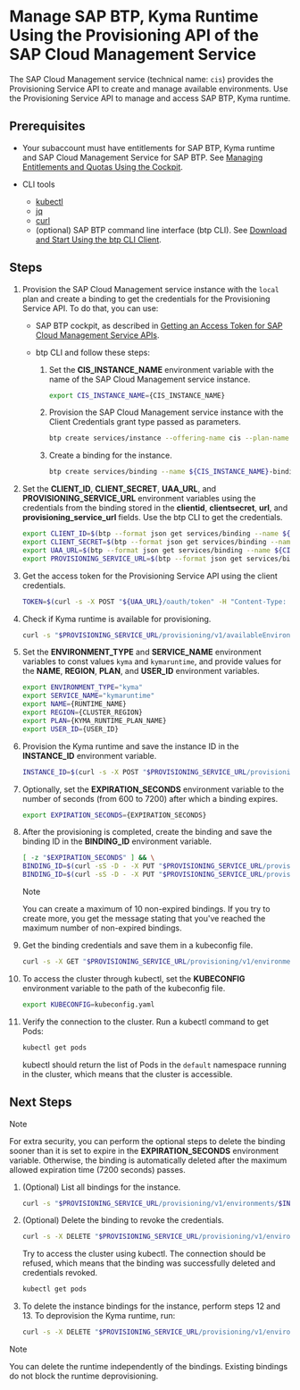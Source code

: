 # Manage SAP BTP, Kyma Runtime Using the Provisioning API of the SAP Cloud Management Service

The SAP Cloud Management service (technical name: `cis`) provides the Provisioning Service API to create and manage available environments. Use the Provisioning Service API to manage and access SAP BTP, Kyma runtime.

## Prerequisites

* Your subaccount must have entitlements for SAP BTP, Kyma runtime and SAP Cloud Management Service for SAP BTP. See [Managing Entitlements and Quotas Using the Cockpit](https://help.sap.com/docs/btp/sap-business-technology-platform/managing-entitlements-and-quotas-using-cockpit?&version=Cloud).

* CLI tools

  * [kubectl](https://kubernetes.io/docs/reference/kubectl/)
  * [jq](https://jqlang.github.io/jq/)
  * [curl](https://curl.se/)
  * (optional) SAP BTP command line interface (btp CLI). See [Download and Start Using the btp CLI Client](https://help.sap.com/docs/btp/sap-business-technology-platform/download-and-start-using-btp-cli-client?version=Cloud).

## Steps

1. Provision the SAP Cloud Management service instance with the `local` plan and create a binding to get the credentials for the Provisioning Service API. To do that, you can use:
   
   * SAP BTP cockpit, as described in [Getting an Access Token for SAP Cloud Management Service APIs](https://help.sap.com/docs/btp/sap-business-technology-platform/getting-access-token-for-sap-cloud-management-service-apis?version=Cloud).
   * btp CLI and follow these steps:

     1. Set the **CIS_INSTANCE_NAME** environment variable with the name of the SAP Cloud Management service instance.
     
        ```bash
        export CIS_INSTANCE_NAME={CIS_INSTANCE_NAME}
        ```
     
     2. Provision the SAP Cloud Management service instance with the Client Credentials grant type passed as parameters.
     
        ```bash
        btp create services/instance --offering-name cis --plan-name local --name ${CIS_INSTANCE_NAME} --parameters {\"grantType\":\"clientCredentials\"}
        ```
        
     3. Create a binding for the instance.
     
        ```bash
        btp create services/binding --name ${CIS_INSTANCE_NAME}-binding --instance-name ${CIS_INSTANCE_NAME}
        ```

2. Set the **CLIENT_ID**, **CLIENT_SECRET**, **UAA_URL**, and **PROVISIONING_SERVICE_URL** environment variables using the credentials from the binding stored in the **clientid**, **clientsecret**, **url**, and **provisioning_service_url** fields. Use the btp CLI to get the credentials.

   ```bash
   export CLIENT_ID=$(btp --format json get services/binding --name ${CIS_INSTANCE_NAME}-binding | jq -r '.credentials.uaa.clientid')
   export CLIENT_SECRET=$(btp --format json get services/binding --name ${CIS_INSTANCE_NAME}-binding | jq -r '.credentials.uaa.clientsecret')
   export UAA_URL=$(btp --format json get services/binding --name ${CIS_INSTANCE_NAME}-binding | jq -r '.credentials.uaa.url')
   export PROVISIONING_SERVICE_URL=$(btp --format json get services/binding --name ${CIS_INSTANCE_NAME}-binding | jq -r '.credentials.endpoints.provisioning_service_url')
   ```

3. Get the access token for the Provisioning Service API using the client credentials.

   ```bash
   TOKEN=$(curl -s -X POST "${UAA_URL}/oauth/token" -H "Content-Type: application/x-www-form-urlencoded" -u "${CLIENT_ID}:${CLIENT_SECRET}" --data-urlencode "grant_type=client_credentials" | jq -r '.access_token')
   ```

4. Check if Kyma runtime is available for provisioning.

   ```bash
   curl -s "$PROVISIONING_SERVICE_URL/provisioning/v1/availableEnvironments" -H "accept: application/json" -H "Authorization: bearer $TOKEN" | jq
   ```

5. Set the **ENVIRONMENT_TYPE** and **SERVICE_NAME** environment variables to const values `kyma` and `kymaruntime`, and provide values for the **NAME**, **REGION**, **PLAN**, and **USER_ID** environment variables.

   ```bash
   export ENVIRONMENT_TYPE="kyma"
   export SERVICE_NAME="kymaruntime"
   export NAME={RUNTIME_NAME}
   export REGION={CLUSTER_REGION}
   export PLAN={KYMA_RUNTIME_PLAN_NAME}
   export USER_ID={USER_ID}
   ```

6. Provision the Kyma runtime and save the instance ID in the **INSTANCE_ID** environment variable.

   ```bash
   INSTANCE_ID=$(curl -s -X POST "$PROVISIONING_SERVICE_URL/provisioning/v1/environments" -H "accept: application/json" -H "Authorization: bearer $TOKEN" -H "Content-Type: application/json" -d "{\"environmentType\":\"$ENVIRONMENT_TYPE\",\"parameters\":{\"name\":\"$NAME\",\"region\":\"$REGION\"},\"planName\":\"$PLAN\",\"serviceName\":\"$SERVICE_NAME\",\"user\":\"$USER_ID\"}" | jq -r '.id')
   ```

7. Optionally, set the **EXPIRATION_SECONDS** environment variable to the number of seconds (from 600 to 7200) after which a binding expires.

   ```bash
   export EXPIRATION_SECONDS={EXPIRATION_SECONDS}
   ```

8. After the provisioning is completed, create the binding and save the binding ID in the **BINDING_ID** environment variable.

   ```bash
   [ -z "$EXPIRATION_SECONDS" ] && \
   BINDING_ID=$(curl -sS -D - -X PUT "$PROVISIONING_SERVICE_URL/provisioning/v1/environments/$INSTANCE_ID/bindings" -H "accept: application/json" -H "Authorization: bearer $TOKEN" -H "Content-Type: application/json" -d "{\"parameters\":{\"expiration_seconds\":600}}" -o /dev/null | sed -n 's/^.*location: //p' | sed 's/\r$//g') || \
   BINDING_ID=$(curl -sS -D - -X PUT "$PROVISIONING_SERVICE_URL/provisioning/v1/environments/$INSTANCE_ID/bindings" -H "accept: application/json" -H "Authorization: bearer $TOKEN" -H "Content-Type: application/json" -d "{\"parameters\":{\"expiration_seconds\":$EXPIRATION_SECONDS}}" -o /dev/null | sed -n 's/^.*location: //p' | sed 's/\r$//g')
   ```
   
   > [!NOTE]
   > You can create a maximum of 10 non-expired bindings. 
   > If you try to create more, you get the message stating that you've reached the maximum number of non-expired bindings.

9. Get the binding credentials and save them in a kubeconfig file.

   ```bash
   curl -s -X GET "$PROVISIONING_SERVICE_URL/provisioning/v1/environments/$INSTANCE_ID/bindings/$BINDING_ID" -H "accept: application/json" -H "Authorization: bearer $TOKEN" | jq -r '.credentials.kubeconfig' > kubeconfig.yaml
   ```

10. To access the cluster through kubectl, set the **KUBECONFIG** environment variable to the path of the kubeconfig file.

    ```bash
    export KUBECONFIG=kubeconfig.yaml
    ```

11. Verify the connection to the cluster. Run a kubectl command to get Pods:

    ```bash
    kubectl get pods
    ```

    kubectl should return the list of Pods in the `default` namespace running in the cluster, which means that the cluster is accessible.

## Next Steps

> [!NOTE]
> For extra security, you can perform the optional steps to delete the binding sooner than it is set to expire in the **EXPIRATION_SECONDS** environment variable.
> Otherwise, the binding is automatically deleted after the maximum allowed expiration time (7200 seconds) passes.

1.   (Optional) List all bindings for the instance.

      ```bash
      curl -s "$PROVISIONING_SERVICE_URL/provisioning/v1/environments/$INSTANCE_ID/bindings" -H "accept: application/json" -H "Authorization: bearer $TOKEN"
      ```

2.   (Optional) Delete the binding to revoke the credentials.

      ```bash
      curl -s -X DELETE "$PROVISIONING_SERVICE_URL/provisioning/v1/environments/$INSTANCE_ID/bindings/$BINDING_ID" -H "accept: application/json" -H "Authorization: bearer $TOKEN"
      ```

      Try to access the cluster using kubectl. The connection should be refused, which means that the binding was successfully deleted and credentials revoked.

      ```bash
      kubectl get pods
      ```

3.  To delete the instance bindings for the instance, perform steps 12 and 13. To deprovision the Kyma runtime, run:

      ```bash
      curl -s -X DELETE "$PROVISIONING_SERVICE_URL/provisioning/v1/environments/$INSTANCE_ID" -H "accept: application/json" -H "Authorization: bearer $TOKEN"
      ```

> [!NOTE]
> You can delete the runtime independently of the bindings. Existing bindings do not block the runtime deprovisioning.
